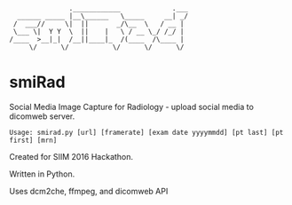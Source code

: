                    .____________             .___
      ______ _____ |__\______   \_____     __| _/
     /  ___//     \|  ||       _/\__  \   / __ | 
     \___ \|  Y Y  \  ||    |   \ / __ \_/ /_/ | 
    /____  >__|_|  /__||____|_  /(____  /\____ | 
         \/      \/           \/      \/      \/ 

# smiRad

Social Media Image Capture for Radiology - upload social media to dicomweb server.

    Usage: smirad.py [url] [framerate] [exam date yyyymmdd] [pt last] [pt first] [mrn]

Created for SIIM 2016 Hackathon.

Written in Python.

Uses dcm2che, ffmpeg, and dicomweb API



